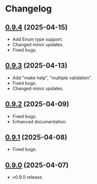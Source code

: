 # Changelog

## [0.9.4](https://github.com/deer-hunt/evargs/releases/tag/v0.9.4) (2025-04-15)

- Add Enum type support.
- Changed minor updates.
- Fixed bugs.

## [0.9.3](https://github.com/deer-hunt/evargs/releases/tag/v0.9.3) (2025-04-13)

- Add "make help", "multiple validation".
- Fixed bugs.
- Changed minor updates.

## [0.9.2](https://github.com/deer-hunt/evargs/releases/tag/v0.9.2) (2025-04-09)

- Fixed bugs.
- Enhanced documentation.

## [0.9.1](https://github.com/deer-hunt/evargs/releases/tag/v0.9.1) (2025-04-08)

- Fixed bugs.

## [0.9.0](https://github.com/deer-hunt/evargs/releases/tag/v0.9.0) (2025-04-07)

- v0.9.0 release.
